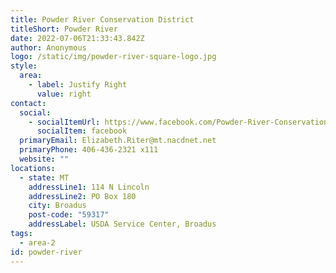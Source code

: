 ```yaml
---
title: Powder River Conservation District
titleShort: Powder River
date: 2022-07-06T21:33:43.842Z
author: Anonymous
logo: /static/img/powder-river-square-logo.jpg
style:
  area:
    - label: Justify Right
      value: right
contact:
  social:
    - socialItemUrl: https://www.facebook.com/Powder-River-Conservation-District-Broadus-MT-100526666053470/
      socialItem: facebook
  primaryEmail: Elizabeth.Riter@mt.nacdnet.net
  primaryPhone: 406-436-2321 x111
  website: ""
locations:
  - state: MT
    addressLine1: 114 N Lincoln
    addressLine2: PO Box 180
    city: Broadus
    post-code: "59317"
    addressLabel: USDA Service Center, Broadus
tags:
  - area-2
id: powder-river
---
```

